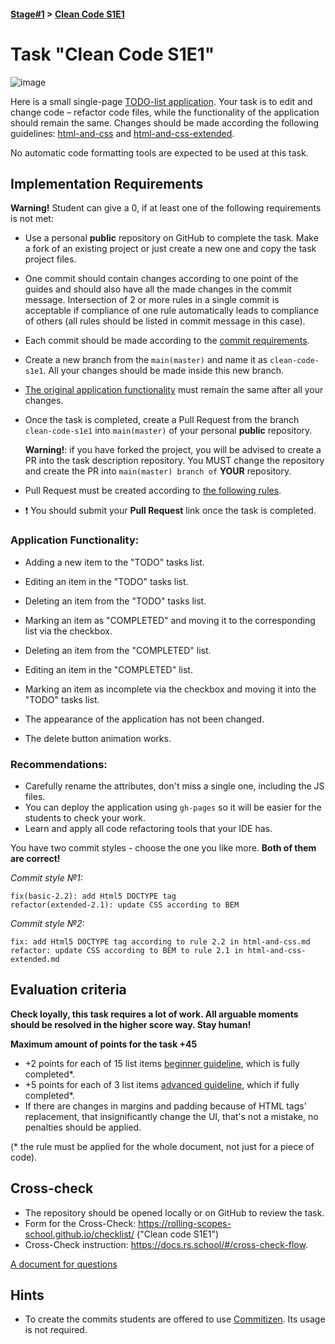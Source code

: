 #### [Stage#1](../../) > [Clean Code S1E1](README.md)

# Task "Clean Code S1E1"

![image](clean-code.png)

Here is a small single-page [TODO-list application](https://github.com/rolling-scopes-school/clean-code-s1e1).
Your task is to edit and change code – refactor code files, while the functionality of the application should remain the same. Changes should be made according the following guidelines: [html-and-css](materials/html-and-css.md) and [html-and-css-extended](materials/html-and-css-extended.md).

No automatic code formatting tools are expected to be used at this task.

## Implementation Requirements

**Warning!** Student can give a 0, if at least one of the following requirements is not met:

- Use a personal **public** repository on GitHub to complete the task.
  Make a fork of an existing project or just create a new one and copy the task project files.
- One commit should contain changes according to one point of the guides and should also have all the made changes in the commit message. Intersection of 2 or more rules in a single commit is acceptable if compliance of one rule automatically leads to compliance of others (all rules should be listed in commit message in this case).
- Each commit should be made according to the [commit requirements](https://docs.rs.school/#/git-convention?id=%d0%a2%d1%80%d0%b5%d0%b1%d0%be%d0%b2%d0%b0%d0%bd%d0%b8%d1%8f-%d0%ba-%d0%b8%d0%bc%d0%b5%d0%bd%d0%b0%d0%bc-%d0%ba%d0%be%d0%bc%d0%bc%d0%b8%d1%82%d0%be%d0%b2).

- Create a new branch from the `main(master)` and name it as `clean-code-s1e1`. All your changes should be made inside this new branch.
- [The original application functionality](#application-functionality) must remain the same after all your changes.
- Once the task is completed, create a Pull Request from the branch `clean-code-s1e1` into `main(master)` of your personal **public** repository.

  **Warning!**: if you have forked the project, you will be advised to create a PR into the task description repository. You MUST change the repository and create the PR into `main(master) branch of` **YOUR** repository.

- Pull Request must be created according to [the following rules](https://docs.rs.school/#/pull-request-review-process?id=%d0%a2%d1%80%d0%b5%d0%b1%d0%be%d0%b2%d0%b0%d0%bd%d0%b8%d1%8f-%d0%ba-pull-request-pr).
- ❗ You should submit your **Pull Request** link once the task is completed.

### Application Functionality:

- Adding a new item to the "TODO" tasks list.
- Editing an item in the "TODO" tasks list.
- Deleting an item from the "TODO" tasks list.
- Marking an item as "COMPLETED" and moving it to the corresponding list via the checkbox.

- Deleting an item from the "COMPLETED" list.
- Editing an item in the "COMPLETED" list.
- Marking an item as incomplete via the checkbox and moving it into the "TODO" tasks list.

- The appearance of the application has not been changed.
- The delete button animation works.

### Recommendations:

- Carefully rename the attributes, don't miss a single one, including the JS files.
- You can deploy the application using `gh-pages` so it will be easier for the students to check your work.
- Learn and apply all code refactoring tools that your IDE has.

You have two commit styles - choose the one you like more. **Both of them are correct!**

_Commit style №1:_

```
fix(basic-2.2): add Html5 DOCTYPE tag
refactor(extended-2.1): update CSS according to BEM
```

_Commit style №2:_

```
fix: add Html5 DOCTYPE tag according to rule 2.2 in html-and-css.md
refactor: update CSS according to BEM to rule 2.1 in html-and-css-extended.md
```

## Evaluation criteria

**Check loyally, this task requires a lot of work. All arguable moments should be resolved in the higher score way. Stay human!**

**Maximum amount of points for the task +45**

- +2 points for each of 15 list items [beginner guideline](materials/html-and-css.md), which is fully completed\*.
- +5 points for each of 3 list items [advanced guideline](materials/html-css-extended.md), which if fully completed\*.
- If there are changes in margins and padding because of HTML tags' replacement, that insignificantly change the UI, that's not a mistake, no penalties should be applied.

(\* the rule must be applied for the whole document, not just for a piece of code).

## Cross-check

- The repository should be opened locally or on GitHub to review the task.
- Form for the Cross-Check: https://rolling-scopes-school.github.io/checklist/ ("Clean code S1E1")
- Cross-Check instruction: https://docs.rs.school/#/cross-check-flow.

[A document for questions](https://docs.google.com/spreadsheets/d/1lgzmc72mKCmYvHimvqBNENgKJuXMON8q1f1s4GEnEVI/edit?usp=sharing)

## Hints

- To create the commits students are offered to use [Commitizen](https://github.com/commmitizen/cz-cli). Its usage is not required.
